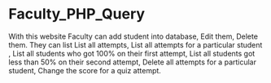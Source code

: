 # Faculty_PHP_Query
With this website Faculty can add student into database, Edit them, Delete them. They can list List all attempts, List all attempts for a particular student ,  List all students  who got 100% on their first attempt, List all students got less than 50% on their second attempt, Delete all attempts for a particular student, Change the score for a quiz attempt.
